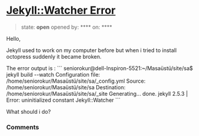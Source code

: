 # [Jekyll::Watcher Error](https://github.com/jekyll/jekyll-help/issues/294)

> state: **open** opened by: **** on: ****

Hello,

Jekyll used to work on my computer before but when i tried to install octopress suddenly it became broken. 

The error output is : 
&#x60;&#x60;&#x60;
seniorokur@dell-Inspiron-5521:~/Masaüstü/site/sa$ jekyll build --watch
Configuration file: /home/seniorokur/Masaüstü/site/sa/_config.yml
            Source: /home/seniorokur/Masaüstü/site/sa
       Destination: /home/seniorokur/Masaüstü/site/sa/_site
      Generating... 
                    done.
jekyll 2.5.3 | Error:  uninitialized constant Jekyll::Watcher
&#x60;&#x60;&#x60;

What should i do?

### Comments

